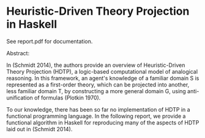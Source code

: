 # Heuristic-Driven Theory Projection in Haskell

See report.pdf for documentation.

Abstract: 

In (Schmidt 2014), the authors provide an overview of Heuristic-Driven Theory Projection (HDTP), a logic-based computational model of analogical reasoning. In this framework, an agent's knowledge of a familiar domain S is represented as a first-order theory, which can be projected into another, less familiar domain T, by constructing a more general domain G, using anti-unification of formulas (Plotkin 1970). 

To our knowledge, there has been so far no implementation of HDTP in a functional programming language. In the following report, we provide a functional algorithm in Haskell for reproducing many of the aspects of HDTP laid out in (Schmidt 2014).
